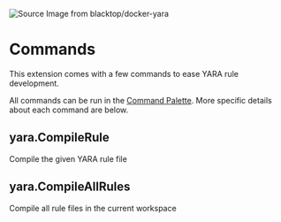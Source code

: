 ![][logo]

# Commands
This extension comes with a few commands to ease YARA rule development.

All commands can be run in the [Command Palette](https://code.visualstudio.com/docs/getstarted/userinterface#_command-palette).
More specific details about each command are below.

## yara.CompileRule
Compile the given YARA rule file

## yara.CompileAllRules
Compile all rule files in the current workspace


[logo]: https://raw.githubusercontent.com/infosec-intern/vscode-yara/master/images/logo.png "Source Image from blacktop/docker-yara"
[compall]: https://raw.githubusercontent.com/infosec-intern/vscode-yara/master/images/cmdcompileall.gif "Compile All Command"
